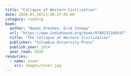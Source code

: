 ```yaml
---
title: "Collapse of Western Civilization"
date: 2020-01-26T21:48:37-05:00
category: reading
book:
  author: "Naomi Oreskes, Erik Conway"
  url: "https://www.indiebound.org/book/9780231169547"
  title: "The Collapse of Western Civilization"
  publisher: "Columbia University Press"
  publish_year: 2014
  year_read: 2020
resources:
  - name: cover
    src: images/cover.jpg
---
```


